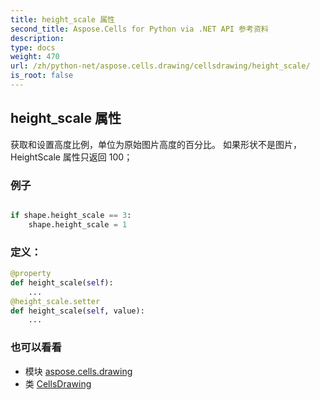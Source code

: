 ```yaml
---
title: height_scale 属性
second_title: Aspose.Cells for Python via .NET API 参考资料
description:
type: docs
weight: 470
url: /zh/python-net/aspose.cells.drawing/cellsdrawing/height_scale/
is_root: false
---
```

## height_scale 属性

获取和设置高度比例，单位为原始图片高度的百分比。
如果形状不是图片，HeightScale 属性只返回 100；

### 例子

```python

if shape.height_scale == 3:
    shape.height_scale = 1

```
### 定义：
```python
@property
def height_scale(self):
    ...
@height_scale.setter
def height_scale(self, value):
    ...
```

### 也可以看看
* 模块 [aspose.cells.drawing](../../)
* 类 [CellsDrawing](/cells/zh/python-net/aspose.cells.drawing/cellsdrawing)
